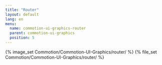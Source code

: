 ```yaml
---
title: "Router"
layout: default
lang: en
menu:
  name: commotion-ui-graphics-router
  parent: commotion-ui-graphics
  position: 5
---
```

{% image_set Commotion/Commotion-UI-Graphics/router/ %}
{% file_set Commotion/Commotion-UI-Graphics/router/ %}
